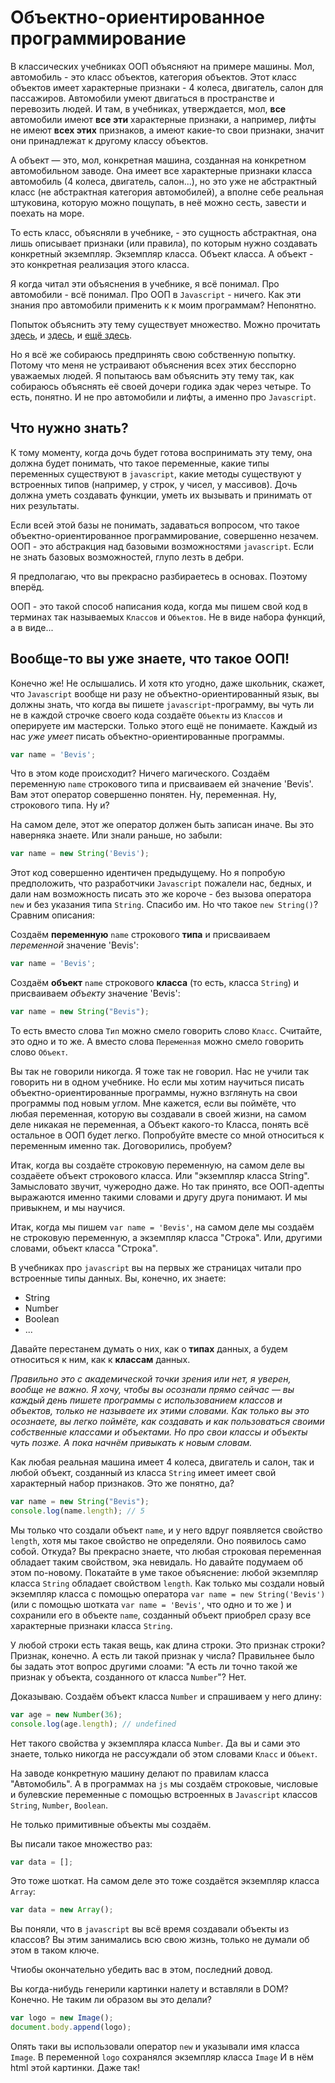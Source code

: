 # Объектно-ориентированное программирование

В классических учебниках ООП объясняют на примере машины. Мол, автомобиль - это класс объектов, категория объектов. Этот класс объектов имеет характерные признаки - 4 колеса, двигатель, салон для пассажиров. Автомобили умеют двигаться в пространстве и перевозить людей. И там, в учебниках, утверждается, мол, **все** автомобили имеют **все эти** характерные признаки, а например, лифты не имеют **всех этих** признаков, а имеют какие-то свои признаки, значит они принадлежат к другому классу объектов.

А объект — это, мол, конкретная машина, созданная на конкретном автомобильном заводе. Она имеет все характерные признаки класса автомобиль (4 колеса, двигатель, салон...), но это уже не абстрактный класс (не абстрактная категория автомобилей), а вполне себе реальная штуковина, которую можно пощупать, в неё можно сесть, завести и поехать на море.

То есть класс, объясняли в учебнике, - это сущность абстрактная, она лишь описывает признаки (или правила), по которым нужно создавать конкретный экземпляр. Экземпляр класса. Объект класса. А объект - это конкретная реализация этого класса.

Я когда читал эти объяснения в учебнике, я всё понимал. Про автомобили - всё понимал. Про ООП в `Javascript` - ничего. Как эти знания про автомобили применить к к моим программам? Непонятно.

Попыток объяснить эту тему существует множество. Можно прочитать [здесь](), и [здесь](), и [ещё здесь]().

Но я всё же собираюсь предпринять свою собственную попытку. Потому что меня не устраивают объяснения всех этих бесспорно уважаемых людей.
Я попытаюсь вам объяснить эту тему так, как собираюсь объяснять её  своей дочери годика эдак через четыре. То есть, понятно. И не про автомобили и лифты, а именно про `Javascript`.

## Что нужно знать?

К тому моменту, когда дочь будет готова воспринимать эту тему, она должна будет понимать, что такое переменные, какие типы переменных существуют в `javascript`, какие методы существуют у встроенных типов (например, у строк, у чисел, у массивов). Дочь должна уметь создавать функции, уметь их вызывать и принимать от них результаты.

Если всей этой базы не понимать, задаваться вопросом, что такое объектно-ориентированное программирование, совершенно незачем. ООП - это абстракция над базовыми возможностями `javascript`. Если не знать базовых возможностей, глупо лезть в дебри.

Я предполагаю, что вы прекрасно разбираетесь в основах. Поэтому вперёд.

ООП - это такой способ написания кода, когда мы пишем свой код в терминах так называемых `Классов` и `Объектов`. Не в виде набора функций, а в виде...

## Вообще-то вы уже знаете, что такое ООП!

Конечно же! Не ослышались. И хотя кто угодно, даже школьник, скажет, что `Javascript` вообще ни разу не объектно-ориентированный язык, вы должны знать, что когда вы пишете `javascript`-программу, вы чуть ли не в каждой строчке своего кода создаёте `Объекты` из `Классов` и оперируете им мастерски. Только этого ещё не понимаете. Каждый из нас _уже умеет_ писать объектно-ориентированные программы.

```javascript
var name = 'Bevis';
```
Что в этом коде происходит? Ничего  магического. Создаём переменную `name` строкового типа и присваиваем ей значение 'Bevis'. Вам этот оператор  совершенно понятен. Ну, переменная. Ну, строкового типа. Ну и?

На самом деле, этот же оператор должен быть записан иначе. Вы это наверняка знаете. Или знали раньше, но забыли:
```javascript
var name = new String('Bevis');
```
Этот код совершенно идентичен предыдущему. Но я попробую предположить, что разработчики `Javascript` пожалели нас, бедных, и дали нам возможность писать это же короче - без вызова оператора `new` и без указания типа `String`. Спасибо им. Но что такое `new String()`? Сравним описания:

Создаём **переменную** `name` строкового **типа** и присваиваем *переменной* значение 'Bevis':
```javascript
var name = 'Bevis';
```

Создаём **объект** `name` строкового **класса** (то есть, класса `String`) и присваиваем *объекту* значение 'Bevis':
```javascript
var name = new String("Bevis");
```

То есть вместо слова `Тип` можно смело говорить слово `Класс`. Считайте, это одно и то же. А вместо слова ``Переменная`` можно смело говорить слово ``Объект``.

Вы так не говорили никогда. Я тоже так не говорил. Нас не учили так говорить ни в одном учебнике. Но если мы хотим научиться писать объектно-ориентированные программы, нужно взглянуть на свои программы под новым углом. Мне кажется, если вы поймёте, что любая переменная, которую вы создавали в своей жизни, на самом деле никакая не переменная, а Объект какого-то Класса, понять всё остальное в ООП будет легко. Попробуйте вместе со мной относиться к переменным именно так. Договорились, пробуем?

Итак, когда вы создаёте строковую переменную, на самом деле вы создаёете объект строкового класса. Или "экземпляр класса String". Замысловато звучит, чужеродно даже. Но так принято, все ООП-адепты выражаются именно такими словами и другу друга понимают. И мы привыкнем, и мы научися.

Итак, когда мы пишем `var name = 'Bevis'`, на самом деле мы создаём не строковую переменную, а экземпляр класса "Строка". Или, другими словами, объект класса "Строка".

В учебниках про `javascript` вы на первых же страницах читали про встроенные типы данных. Вы, конечно, их знаете:
- String
- Number
- Boolean
- ...

Давайте перестанем думать о них, как о **типах** данных, а будем относиться к ним, как к **классам** данных.

_Правильно это с академической точки зрения или нет, я уверен, вообще не важно. Я хочу, чтобы вы осознали прямо сейчас — вы каждый день пишете программы с использованием классов и объектов, только не называете их этими словами. Как только вы это осознаете, вы легко поймёте, как создавать и как пользоваться своими собственные классами и объектами. Но про свои классы и объекты чуть позже. А пока начнём привыкать к новым словам._

Как любая реальная машина имеет 4 колеса, двигатель и салон, так и любой объект, созданный из класса `String` имеет имеет свой характерный набор признаков. Это же понятно, да?

```javascript
var name = new String("Bevis");
console.log(name.length); // 5
```

Мы только что создали объект `name`, и у него вдруг появляется свойство `length`, хотя мы такое свойство не определяли. Оно появилось само собой. Откуда? Вы прекрасно знаете, что любая строковая переменная обладает таким свойством, эка невидаль. Но давайте подумаем об этом по-новому. Покатайте в уме такое объяснение: любой экземпляр класса `String` обладает свойством `length`. Как только мы создали новый экземпляр класса с помощью оператора `var name = new String('Bevis')` (или с помощью шотката `var name = 'Bevis'`, что одно и то же ) и сохранили его в объекте `name`, созданный объект приобрел сразу все характерные признаки класса `String`.

 У любой строки есть такая вещь, как длина строки. Это признак строки? Признак, конечно. А есть ли такой признак у числа? Правильнее было бы задать этот вопрос другими слоами: "А есть ли точно такой же признак у объекта, созданного от класса `Number`"? Нет.

 Доказываю. Создаём объект класса `Number` и спрашиваем у него длину:
```javascript
var age = new Number(36);
console.log(age.length); // undefined
```
Нет такого свойства у экземпляра класса `Number`. Да вы и сами это знаете, только никогда не рассуждали об этом словами `Класс` и `Объект`.

На заводе конкретную машину делают по правилам класса "Автомобиль". А в программах на `js` мы создаём строковые, числовые и булевские переменные с помощью встроенных в `Javascript` классов `String`, `Number`, `Boolean`.

Не только примитивные объекты мы создаём.

Вы писали такое множество раз:
```javascript
var data = [];
```

Это тоже шоткат. На самом деле это тоже создаётся экземпляр класса `Array`:
```javascript
var data = new Array();
```

Вы поняли, что в `javasсript` вы всё время создавали объекты из классов? Вы этим занимались всю свою жизнь, только не думали об этом в таком ключе.

Чтиобы окончательно убедить вас в этом, последний довод.

Вы когда-нибудь генерили картинки налету и вставляли в DOM? Конечно. Не таким ли образом вы это делали?
```javascript
var logo = new Image();
document.body.append(logo);
```

Опять таки вы использовали оператор `new` и указывали имя класса `Image`.
В переменной `logo` сохранялся экземпляр класса `Image`
И в нём html этой картинки. Даже так!
